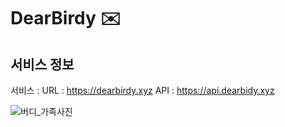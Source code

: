 # DearBirdy ✉️
## 서비스 정보
서비스 : 
URL : https://dearbirdy.xyz
API : https://api.dearbidy.xyz



![버디_가족사진](https://github.com/user-attachments/assets/143b28f7-6e6e-47ea-af61-f765e444c98f)

<!--

**Here are some ideas to get you started:**

🙋‍♀️ A short introduction - what is your organization all about?
🌈 Contribution guidelines - how can the community get involved?
👩‍💻 Useful resources - where can the community find your docs? Is there anything else the community should know?
🍿 Fun facts - what does your team eat for breakfast?
🧙 Remember, you can do mighty things with the power of [Markdown](https://docs.github.com/github/writing-on-github/getting-started-with-writing-and-formatting-on-github/basic-writing-and-formatting-syntax)
-->
